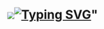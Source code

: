 <h1> <a href="https://git.io/typing-svg"><img src="<a href="https://git.io/typing-svg"><img src="https://readme-typing-svg.herokuapp.com?font=Fira+Code&pause=1000&color=A251F7&random=false&width=435&lines=Oi!+Eu+sou+a+Ana+Luiza+" alt="Typing SVG" /></a>" 
